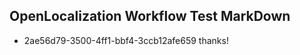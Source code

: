 ## OpenLocalization Workflow Test MarkDown
* 2ae56d79-3500-4ff1-bbf4-3ccb12afe659 thanks!

<!--HONumber=Jul16_HO5-->


